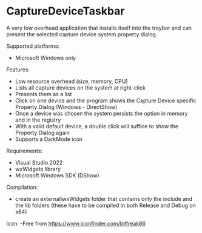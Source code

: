 # CaptureDeviceTaskbar
A very low overhead application that installs itself into the traybar and can present the selected capture device system property dialog.

Supported platforms:
- Microsoft Windows only

Features:
- Low resource overhead (size, memory, CPU)
- Lists all capture devices on the system at right-click
- Presents them as a list
- Click on one device and the program shows the Capture Device specific Property Dialog (Windows - DirectShow)
- Once a device was chosen the system persists the option in memory and in the registry
- With a valid default device, a double click will suffice to show the Property Dialog again
- Supports a DarkMode icon

Requirements:
- Visual Studio 2022
- wxWidgets library
- Microsoft Windows SDK (DShow)

Compilation:
- create an external\wxWidgets folder that contains only the include and the lib folders (these have to be compiled in both Release and Debug on x64)

Icon:
-Free from https://www.iconfinder.com/bitfreak86
